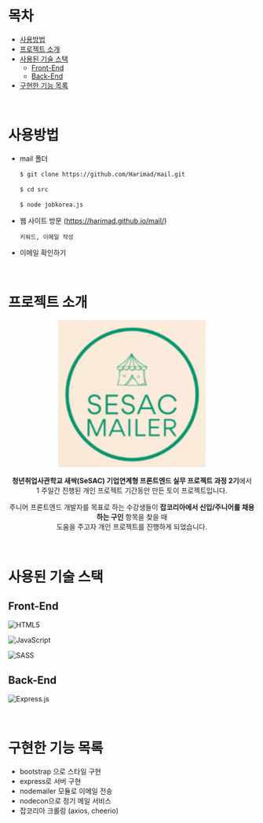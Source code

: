 # 목차

- [사용방법](#사용방법)
- [프로젝트 소개](#프로젝트-소개)
- [사용된 기술 스택](#사용된-기술-스택)
  - [Front-End](#front-end)
  - [Back-End](#back-end)
- [구현한 기능 목록](#구현한-기능-목록)


<br/>

# 사용방법
- mail 폴더
	```bash
	$ git clone https://github.com/Harimad/mail.git
	```
	```bash
	$ cd src
	```
	```bash
	$ node jobkorea.js
	```
- 웹 사이트 방문 (https://harimad.github.io/mail/)
	```
  키워드, 이메일 작성
	```

- 이메일 확인하기

<br/>

# 프로젝트 소개

<div align="center">
<img src="src/img/android-chrome-192x192.png" alt="logo" width="300">
<br>
<p>
  <b>청년취업사관학교 새싹(SeSAC) 기업연계형 프론트엔드 실무 프로젝트 과정 2기</b>에서
	<br/>
	1 주일간 진행된 개인 프로젝트 기간동안 만든 토이 프로젝트입니다.</p>
<p>주니어 프론트엔드 개발자를 목표로 하는 수강생들이 <b>잡코리아에서 신입/주니어를 채용하는 구인</b> 항목을 찾을 때<br> 도움을 주고자 개인 프로젝트를 진행하게 되었습니다.</p>
</div>

<br/>

# 사용된 기술 스택

## Front-End
![HTML5](https://img.shields.io/badge/html5-%23E34F26.svg?style=for-the-badge&logo=html5&logoColor=white)

![JavaScript](https://img.shields.io/badge/javascript-%23323330.svg?style=for-the-badge&logo=javascript&logoColor=%23F7DF1E)

![SASS](https://img.shields.io/badge/SASS-hotpink.svg?style=for-the-badge&logo=SASS&logoColor=white)

## Back-End

![Express.js](https://img.shields.io/badge/express.js-%23404d59.svg?style=for-the-badge&logo=express&logoColor=%2361DAFB)

<br/>

# 구현한 기능 목록

- bootstrap 으로 스타일 구현
- express로 서버 구현
- nodemailer 모듈로 이메일 전송
- nodecon으로 정기 메일 서비스
- 잡코리아 크롤링 (axios, cheerio)
